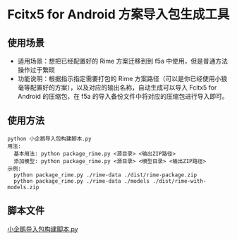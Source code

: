 # Fcitx5 for Android 方案导入包生成工具

## 使用场景

- 适用场景：想把已经配置好的 Rime 方案迁移到到 f5a 中使用，但是普通方法操作过于繁琐
- 功能说明：根据指示指定需要打包的 Rime 方案路径（可以是你已经使用小狼毫等配置好的方案），以及对应的输出名称，自动生成可以导入 Fcitx5 for Android 的压缩包，在 f5a 的导入备份文件中将对应的压缩包进行导入即可。


## 使用方法

```shell
python 小企鹅导入包构建脚本.py 
用法:
  基本用法: python package_rime.py <源目录> <输出ZIP路径>
  添加模型: python package_rime.py <源目录> <模型目录> <输出ZIP路径>
示例:
  python package_rime.py ./rime-data ./dist/rime-package.zip
  python package_rime.py ./rime-data ./models ./dist/rime-with-models.zip

```

## 脚本文件

[小企鹅导入包构建脚本.py](小企鹅导入包构建脚本.py)
